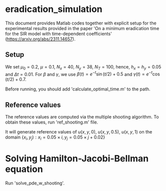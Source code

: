 # eradication_simulation

This document provides Matlab codes together with explicit setup for the experimental results provided in the paper 'On a minimum eradication time for the SIR model with time-dependent coefficients' (https://arxiv.org/abs/2311.14657).

## Setup

We set $\mu_0=0.2$, $\mu=0.1$, $N_x=40$, $N_y=38$, $N_T=100$, hence, $h_x=h_y=0.05$ and $\Delta t = 0.01$. For $\beta$ and $\gamma$, we use $\beta(t)= e^{-t} \sin(t/2)+0.5$ and $\gamma(t)=e^{-t} \cos(t/2)+0.7$.

Before running, you should add 'calculate_optimal_time.m' to the path.

## Reference values
The reference values are computed via the multiple shooting algorithm. To obtain these values, run 'ref_shooting.m' file.

It will generate reference values of $u(x,y,0)$, $u(x,y,0.5)$, $u(x,y,1)$ on the domain $\{ x_i,y_j): x_i= 0.05 \times i, y_j= 0.05 \times j + 0.02 \}$

# Solving Hamilton-Jacobi-Bellman equation
Run 'solve_pde_w_shooting'.





